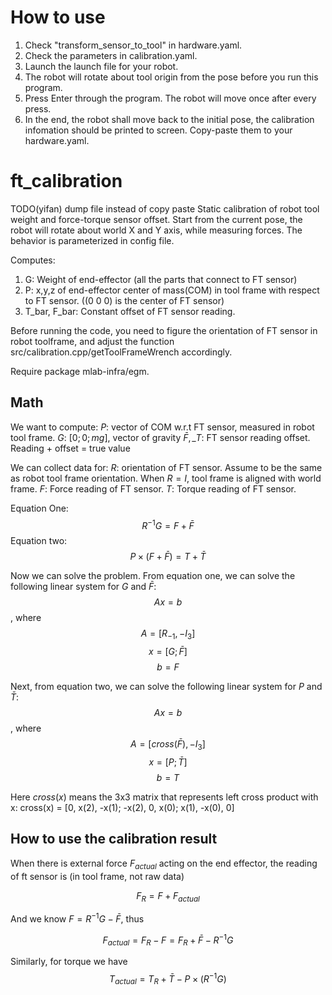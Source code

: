 # How to use
1. Check "transform_sensor_to_tool" in hardware.yaml.
2. Check the parameters in calibration.yaml.
3. Launch the launch file for your robot.
4. The robot will rotate about tool origin from the pose before you run this program.
5. Press Enter through the program. The robot will move once after every press.
6. In the end, the robot shall move back to the initial pose, the calibration infomation should be printed to screen. Copy-paste them to your hardware.yaml.

# ft_calibration
TODO(yifan) dump file instead of copy paste
Static calibration of robot tool weight and force-torque sensor offset.
Start from the current pose, the robot will rotate about world X and Y axis,
while measuring forces. The behavior is parameterized in config file.

Computes:
1. G: Weight of end-effector (all the parts that connect to FT sensor)
2. P: x,y,z of end-effector center of mass(COM) in tool frame with respect to FT sensor. ((0 0 0) is the center of FT sensor)
3. T_bar, F_bar: Constant offset of FT sensor reading.

Before running the code, you need to figure the orientation of FT sensor in robot toolframe, and adjust the function src/calibration.cpp/getToolFrameWrench accordingly.

Require package mlab-infra/egm.

## Math
We want to compute:
$P$: vector of COM w.r.t FT sensor, measured in robot tool frame.
$G$: $[0; 0; mg]$, vector of gravity
$\bar F, \bar_T$: FT sensor reading offset. Reading + offset = true value

We can collect data for:
$R$: orientation of FT sensor.  Assume to be the same as robot tool frame orientation. When $R=I$, tool frame is aligned with world frame.
$F$: Force reading of FT sensor.
$T$: Torque reading of FT sensor.

Equation One:
$$R^{-1}G=F+\bar F$$
Equation two:
$$P\times(F+\bar F)=T+\bar T$$

Now we can solve the problem. From equation one, we can solve the following linear system for $G$ and $\bar F$:
$$Ax=b$$,
where
$$A = [R_{-1}, -I_3]$$
$$x=[G; \bar F]$$
$$b=F$$

Next, from equation two, we can solve the following linear system for $P$ and $\bar T$:
$$Ax=b$$,
where
$$A = [cross(\bar F), -I_3]$$
$$x=[P; \bar T]$$
$$b=T$$

Here $cross(x)$ means the 3x3 matrix that represents left cross product with x:
cross(x) = [0, x(2), -x(1);
			-x(2), 0, x(0);
			x(1), -x(0), 0]

## How to use the calibration result
When there is external force $F_{actual}$ acting on the end effector, the reading of ft sensor is (in tool frame, not raw data)

$$F_R = F + F_{actual}$$

And we know $F = R^{-1}G - \bar F$, thus

$$F_{actual} = F_R - F = F_R + \bar F - R^{-1}G $$

Similarly, for torque we have
$$T_{actual}=T_R+\bar T-P\times(R^{-1}G)$$